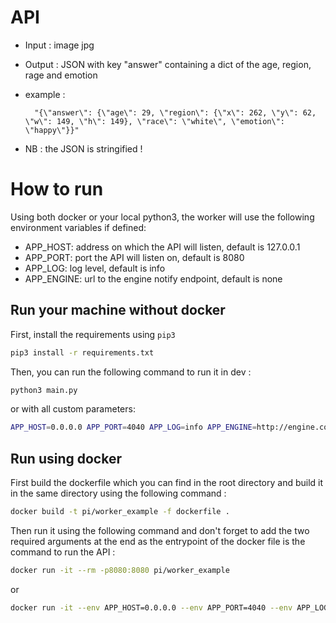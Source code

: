 # API
- Input : image jpg
- Output : JSON with key "answer" containing a dict of the age, region, rage and emotion
- example :

        "{\"answer\": {\"age\": 29, \"region\": {\"x\": 262, \"y\": 62, \"w\": 149, \"h\": 149}, \"race\": \"white\", \"emotion\": \"happy\"}}"

- NB : the JSON is stringified !

# How to run

Using both docker or your local python3, the worker will use the following environment variables if defined:

- APP_HOST: address on which the API will listen, default is 127.0.0.1
- APP_PORT: port the API will listen on, default is 8080
- APP_LOG: log level, default is info
- APP_ENGINE: url to the engine notify endpoint, default is none

## Run your machine without docker

First, install the requirements using `pip3`

```bash
pip3 install -r requirements.txt
```

Then, you can run the following command to run it in dev :

```bash
python3 main.py
```

or with all custom parameters:

```bash
APP_HOST=0.0.0.0 APP_PORT=4040 APP_LOG=info APP_ENGINE=http://engine.com/notify python3 main.py
```

## Run using docker

First build the dockerfile which you can find in the root directory and build it in the same directory using the following command :

```bash
docker build -t pi/worker_example -f dockerfile .
```

Then run it using the following command and don't forget to add the two required arguments at the end as the entrypoint of the docker file is the command to run the API :

```bash
docker run -it --rm -p8080:8080 pi/worker_example
```

or

```bash
docker run -it --env APP_HOST=0.0.0.0 --env APP_PORT=4040 --env APP_LOG=info --env APP_ENGINE=http://engine.com/notify --rm -p8080:4040 pi/worker_example
```

